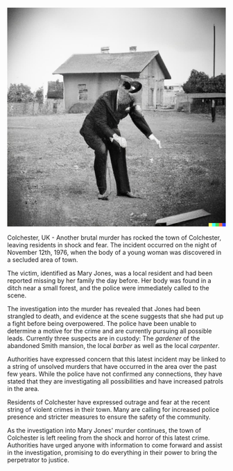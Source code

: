 ![Image of police at the crime scene](./image.jpg)

Colchester, UK - Another brutal murder has rocked the town of Colchester, leaving residents in shock and fear. The incident occurred on the night of November 12th, 1976, when the body of a young woman was discovered in a secluded area of town.

The victim, identified as Mary Jones, was a local resident and had been reported missing by her family the day before. Her body was found in a ditch near a small forest, and the police were immediately called to the scene.

The investigation into the murder has revealed that Jones had been strangled to death, and evidence at the scene suggests that she had put up a fight before being overpowered. The police have been unable to determine a motive for the crime and are currently pursuing all possible leads. Currently three suspects are in custody: The *gardener* of the abandoned Smith mansion, the local *barber* as well as the local *carpenter*.

Authorities have expressed concern that this latest incident may be linked to a string of unsolved murders that have occurred in the area over the past few years. While the police have not confirmed any connections, they have stated that they are investigating all possibilities and have increased patrols in the area.

Residents of Colchester have expressed outrage and fear at the recent string of violent crimes in their town. Many are calling for increased police presence and stricter measures to ensure the safety of the community.

As the investigation into Mary Jones' murder continues, the town of Colchester is left reeling from the shock and horror of this latest crime. Authorities have urged anyone with information to come forward and assist in the investigation, promising to do everything in their power to bring the perpetrator to justice.